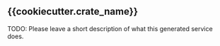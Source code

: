 ## {{cookiecutter.crate_name}}

TODO: Please leave a short description of what this generated service does.
